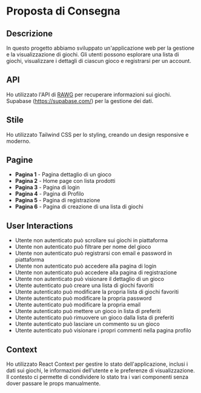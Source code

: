 # Proposta di Consegna

## Descrizione
In questo progetto abbiamo sviluppato un'applicazione web per la gestione e la visualizzazione di giochi. Gli utenti possono esplorare una lista di giochi, visualizzare i dettagli di ciascun gioco e registrarsi per un account.

## API
Ho utilizzato l'API di [RAWG](https://rawg.io/) per recuperare informazioni sui giochi.
Supabase (https://supabase.com/) per la gestione dei dati.

## Stile
Ho utilizzato Tailwind CSS per lo styling, creando un design responsive e moderno.

## Pagine
- **Pagina 1** - Pagina dettaglio di un gioco
- **Pagina 2** - Home page con lista prodotti
- **Pagina 3** - Pagina di login
- **Pagina 4** - Pagina di Profilo
- **Pagina 5** - Pagina di registrazione
- **Pagina 6** - Pagina di creazione di una lista di giochi

## User Interactions
- Utente non autenticato può scrollare sui giochi in piattaforma
- Utente non autenticato può filtrare per nome del gioco
- Utente non autenticato può registrarsi con email e password in piattaforma
- Utente non autenticato può accedere alla pagina di login
- Utente non autenticato può accedere alla pagina di registrazione
- Utente non autenticato può visionare il dettaglio di un gioco
- Utente autenticato può creare una lista di giochi favoriti
- Utente autenticato può modificare la propria lista di giochi favoriti
- Utente autenticato può modificare la propria password
- Utente autenticato può modificare la propria email
- Utente autenticato può mettere un gioco in lista di preferiti
- Utente autenticato può rimuovere un gioco dalla lista di preferiti
- Utente autenticato può lasciare un commento su un gioco
- Utente autenticato può visionare i propri commenti nella pagina profilo


## Context
Ho utilizzato React Context per gestire lo stato dell'applicazione, inclusi i dati sui giochi, le informazioni dell'utente e le preferenze di visualizzazione. Il contesto ci permette di condividere lo stato tra i vari componenti senza dover passare le props manualmente.